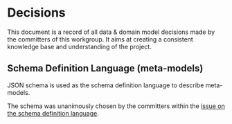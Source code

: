 # Decisions

This document is a record of all data & domain model decisions made by the committers of this workgroup.
It aims at creating a consistent knowledge base and understanding of the project.

## Schema Definition Language (meta-models)

JSON schema is used as the schema definition language to describe meta-models.

The schema was unanimously chosen by the committers within the [issue on the schema definition language](https://github.com/openintegrationhub/Data-and-Domain-Models/issues/5).
